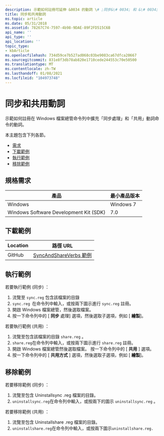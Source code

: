 ```yaml
---
description: 示範如何註冊可延伸 &0034 的動詞 \# ;同步&\# 0034; 和 &\# 0034; \#在 Windows 檔案總管命令列中共用&0034; 動詞。
title: 同步和共用動詞
ms.topic: article
ms.date: 05/31/2018
ms.assetid: 78267C74-7597-4b98-9DAE-89F2FD515C6B
api_name: ''
api_type: ''
api_location: ''
topic_type:
- kbArticle
ms.openlocfilehash: 734d59ce7b527ad068c03be9083ca67dfca20667
ms.sourcegitcommit: 831e8f3db78ab820e1710cede244553c70e50500
ms.translationtype: MT
ms.contentlocale: zh-TW
ms.lasthandoff: 01/08/2021
ms.locfileid: "104973748"
---
```

# <a name="sync-and-share-verbs"></a>同步和共用動詞

示範如何註冊在 Windows 檔案總管命令列中擴充「同步處理」和「共用」動詞命令的動詞。

本主題包含下列各節。

-   [需求](#requirements)
-   [下載範例](#downloading-the-sample)
-   [執行範例](#running-the-sample)
-   [移除範例](#removing-the-sample)

## <a name="requirements"></a>規格需求



| 產品                                | 最小產品版本 |
|----------------------------------------|-------------------------|
| Windows                                | Windows 7               |
| Windows Software Development Kit (SDK) | 7.0                     |



 

## <a name="downloading-the-sample"></a>下載範例

| Location      | 路徑 URL                                                                                             |
|---------------|------------------------------------------------------------------------------------------------------|
| GitHub  | [SyncAndShareVerbs 範例](https://github.com/microsoft/Windows-classic-samples/tree/master/Samples/Win7Samples/winui/shell/appshellintegration/SyncAndShareVerbs) |

## <a name="running-the-sample"></a>執行範例

若要執行範例 (同步) ：

1.  流覽至 `sync.reg` 包含該檔案的目錄
2.  `sync.reg `在命令列中輸入，或按兩下圖示進行 `sync.reg` 註冊。
3.  開啟 Windows 檔案總管，然後選取檔案。
4.  按一下命令列中的 [ **同步** 處理] 選項，然後選取子選項，例如 [ **繪製**]。

若要執行範例 (共用) ：

1.  流覽至包含該檔案的目錄 `share.reg` 。
2.  `share.reg`在命令列中輸入，或按兩下圖示進行 `share.reg` 註冊。
3.  開啟 Windows 檔案總管然後選取檔案。 按一下命令列中的 [ **共用** ] 選項。
4.  按一下命令列中的 [ **共用方式** ] 選項，然後選取子選項，例如 [ **繪製**]。

## <a name="removing-the-sample"></a>移除範例

若要移除範例 (同步) ：

1.  流覽至包含 Uninstallsync .reg 檔案的目錄。
2.  `uninstallsync.reg`在命令列中輸入，或按兩下的圖示 `uninstallsync.reg` 。

若要移除範例 (共用) ：

1.  流覽至包含 Uninstallshare .reg 檔案的目錄。
2.  `uninstallshare.reg`在命令列中輸入，或按兩下圖示`uninstallshare.reg.`

 

 




